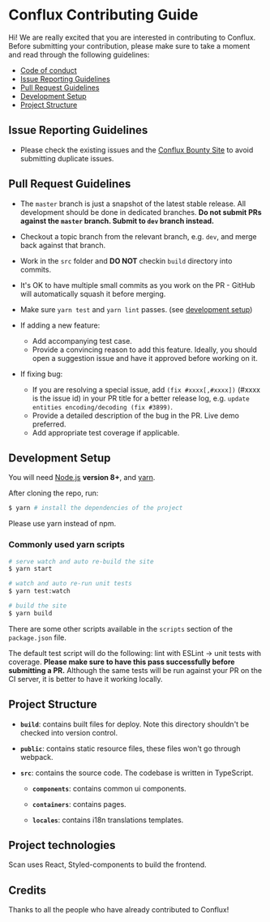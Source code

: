 # Conflux Contributing Guide

Hi! We are really excited that you are interested in contributing to Conflux. Before submitting your contribution, please make sure to take a moment and read through the following guidelines:

- [Code of conduct](CODE_OF_CONDUCT.md)
- [Issue Reporting Guidelines](#issue-reporting-guidelines)
- [Pull Request Guidelines](#pull-request-guidelines)
- [Development Setup](#development-setup)
- [Project Structure](#project-structure)

## Issue Reporting Guidelines

- Please check the existing issues and the [Conflux Bounty Site](https://bounty.conflux-chain.org) to avoid submitting duplicate issues.

## Pull Request Guidelines

- The `master` branch is just a snapshot of the latest stable release. All development should be done in dedicated branches. **Do not submit PRs against the `master` branch. Submit to `dev` branch instead.**

- Checkout a topic branch from the relevant branch, e.g. `dev`, and merge back against that branch.

- Work in the `src` folder and **DO NOT** checkin `build` directory into commits.

- It's OK to have multiple small commits as you work on the PR - GitHub will automatically squash it before merging.

- Make sure `yarn test` and `yarn lint` passes. (see [development setup](#development-setup))

- If adding a new feature:

  - Add accompanying test case.
  - Provide a convincing reason to add this feature. Ideally, you should open a suggestion issue and have it approved before working on it.

- If fixing bug:
  - If you are resolving a special issue, add `(fix #xxxx[,#xxxx])` (#xxxx is the issue id) in your PR title for a better release log, e.g. `update entities encoding/decoding (fix #3899)`.
  - Provide a detailed description of the bug in the PR. Live demo preferred.
  - Add appropriate test coverage if applicable.

## Development Setup

You will need [Node.js](http://nodejs.org) **version 8+**, and [yarn](https://yarnpkg.com/en/docs/install).

After cloning the repo, run:

```bash
$ yarn # install the dependencies of the project
```

Please use yarn instead of npm.

<!-- ### Committing Changes -->

### Commonly used yarn scripts

```bash
# serve watch and auto re-build the site
$ yarn start

# watch and auto re-run unit tests
$ yarn test:watch

# build the site
$ yarn build
```

There are some other scripts available in the `scripts` section of the `package.json` file.

The default test script will do the following: lint with ESLint -> unit tests with coverage. **Please make sure to have this pass successfully before submitting a PR.** Although the same tests will be run against your PR on the CI server, it is better to have it working locally.

## Project Structure

- **`build`**: contains built files for deploy. Note this directory shouldn't be checked into version control.

- **`public`**: contains static resource files, these files won't go through webpack.

- **`src`**: contains the source code. The codebase is written in TypeScript.

  - **`components`**: contains common ui components.

  - **`containers`**: contains pages.

  - **`locales`**: contains i18n translations templates.

## Project technologies

Scan uses React, Styled-components to build the frontend.

## Credits

Thanks to all the people who have already contributed to Conflux!
